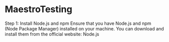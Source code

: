 # MaestroTesting
Step 1: Install Node.js and npm
Ensure that you have Node.js and npm (Node Package Manager) installed on your machine. You can download and install them from the official website: Node.js
